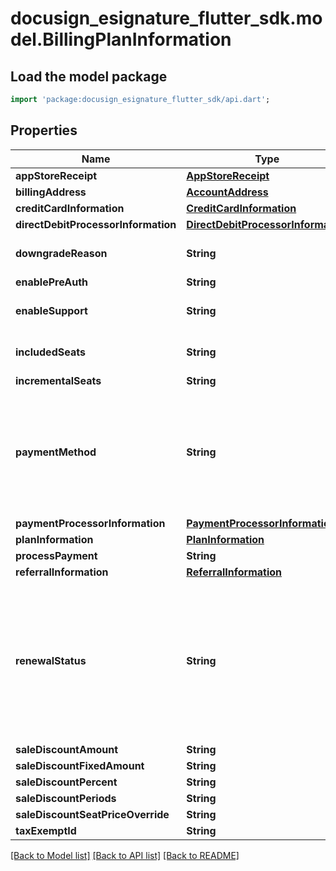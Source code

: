 # docusign_esignature_flutter_sdk.model.BillingPlanInformation

## Load the model package
```dart
import 'package:docusign_esignature_flutter_sdk/api.dart';
```

## Properties
Name | Type | Description | Notes
------------ | ------------- | ------------- | -------------
**appStoreReceipt** | [**AppStoreReceipt**](AppStoreReceipt.md) |  | [optional] 
**billingAddress** | [**AccountAddress**](AccountAddress.md) |  | [optional] 
**creditCardInformation** | [**CreditCardInformation**](CreditCardInformation.md) |  | [optional] 
**directDebitProcessorInformation** | [**DirectDebitProcessorInformation**](DirectDebitProcessorInformation.md) |  | [optional] 
**downgradeReason** | **String** | (Optional) The user's reason for downgrading their billing plan. | [optional] 
**enablePreAuth** | **String** |  | [optional] 
**enableSupport** | **String** | When **true,** customer support is provided as part of the account plan. | [optional] 
**includedSeats** | **String** | The number of seats (users) included in the plan. | [optional] 
**incrementalSeats** | **String** | Reserved for DocuSign. | [optional] 
**paymentMethod** | **String** | The payment method used for the billing plan. Valid values are:  - `NotSupported` - `CreditCard` - `PurchaseOrder` - `Premium` - `Freemium` - `FreeTrial` - `AppStore` - `DigitalExternal` - `DirectDebit` | [optional] 
**paymentProcessorInformation** | [**PaymentProcessorInformation**](PaymentProcessorInformation.md) |  | [optional] 
**planInformation** | [**PlanInformation**](PlanInformation.md) |  | [optional] 
**processPayment** | **String** |  | [optional] 
**referralInformation** | [**ReferralInformation**](ReferralInformation.md) |  | [optional] 
**renewalStatus** | **String** | The renewal status of the account. Possible values are:  - `auto`: The account automatically renews.  - `queued_for_close`: The account will be closed at the billingPeriodEndDate.  - queued_for_downgrade`: The account will be downgraded at the `billingPeriodEndDate`. | [optional] 
**saleDiscountAmount** | **String** | Reserved for DocuSign. | [optional] 
**saleDiscountFixedAmount** | **String** | Reserved for DocuSign. | [optional] 
**saleDiscountPercent** | **String** | Reserved for DocuSign. | [optional] 
**saleDiscountPeriods** | **String** | Reserved for DocuSign. | [optional] 
**saleDiscountSeatPriceOverride** | **String** | Reserved for DocuSign. | [optional] 
**taxExemptId** | **String** |  | [optional] 

[[Back to Model list]](../README.md#documentation-for-models) [[Back to API list]](../README.md#documentation-for-api-endpoints) [[Back to README]](../README.md)


